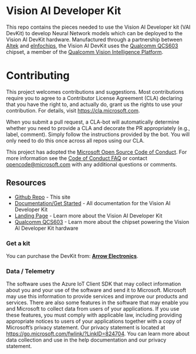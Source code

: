 
# Vision AI Developer Kit

This repo contains the pieces needed to use the Vision AI Developer kit (VAI DevKit) to develop Neural Network models which can be deployed to the Vision AI DevKit hardware. Manufactured through a partnership between [Altek](http://www.altek.com.tw/en-global/news/detail/127) and [eInfochips](https://www.einfochips.com/partnerships-and-alliances/digital-partnerships/microsoft/), the Vision AI DevKit uses the [Qualcomm QCS603](https://www.qualcomm.com/products/vision-intelligence-300-platform) chipset, a member of the [Qualcomm Vision Intelligence Platform](https://developer.qualcomm.com/hardware/vertical-platforms/vision-intelligence-platform).

# Contributing

This project welcomes contributions and suggestions. Most contributions require you to agree to a
Contributor License Agreement (CLA) declaring that you have the right to, and actually do, grant us
the rights to use your contribution. For details, visit <https://cla.microsoft.com>.

When you submit a pull request, a CLA-bot will automatically determine whether you need to provide
a CLA and decorate the PR appropriately (e.g., label, comment). Simply follow the instructions
provided by the bot. You will only need to do this once across all repos using our CLA.

This project has adopted the [Microsoft Open Source Code of Conduct](https://opensource.microsoft.com/codeofconduct/).
For more information see the [Code of Conduct FAQ](https://opensource.microsoft.com/codeofconduct/faq/) or
contact [opencode@microsoft.com](mailto:opencode@microsoft.com) with any additional questions or comments.

## Resources

* [Github Repo](https://github.com/Microsoft/vision-ai-developer-kit) - This site
* [Documentation/Get Started](https://aka.ms/VAIDKGetStarted) - All documentation for the Vision AI Developer Kit
* [Landing Page](https://aka.ms/VisionAIDevKit) - Learn more about the Vision AI Developer Kit
* [Qualcomm QCS603](https://www.qualcomm.com/products/vision-intelligence-300-platform) - Learn more about the chipset powering the Vision AI Developer Kit hardware

### Get a kit

You can purchase the DevKit from: **[Arrow Electronics](https://www.arrow.com/en/products/eic-ms-vision-500/einfochips-limited)**.

### Data / Telemetry

The software uses the Azure IoT Client SDK that may collect information about you and your use of the software and send it to Microsoft. Microsoft may use this information to provide services and improve our products and services. There are also some features in the software that may enable you and Microsoft to collect data from users of your applications. If you use these features, you must comply with applicable law, including providing appropriate notices to users of your applications together with a copy of Microsoft’s privacy statement. Our privacy statement is located at <https://go.microsoft.com/fwlink/?LinkID=824704>. You can learn more about data collection and use in the help documentation and our privacy statement.
